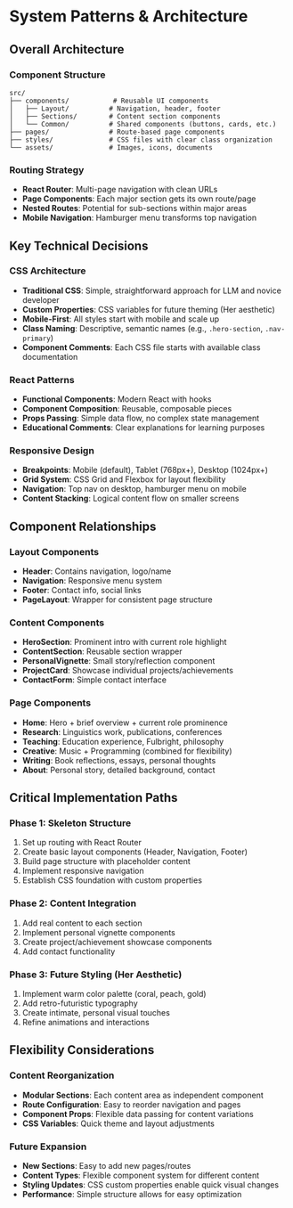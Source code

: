 # System Patterns & Architecture

## Overall Architecture

### Component Structure
```
src/
├── components/           # Reusable UI components
│   ├── Layout/          # Navigation, header, footer
│   ├── Sections/        # Content section components
│   └── Common/          # Shared components (buttons, cards, etc.)
├── pages/               # Route-based page components
├── styles/              # CSS files with clear class organization
└── assets/              # Images, icons, documents
```

### Routing Strategy
- **React Router**: Multi-page navigation with clean URLs
- **Page Components**: Each major section gets its own route/page
- **Nested Routes**: Potential for sub-sections within major areas
- **Mobile Navigation**: Hamburger menu transforms top navigation

## Key Technical Decisions

### CSS Architecture
- **Traditional CSS**: Simple, straightforward approach for LLM and novice developer
- **Custom Properties**: CSS variables for future theming (Her aesthetic)
- **Mobile-First**: All styles start with mobile and scale up
- **Class Naming**: Descriptive, semantic names (e.g., `.hero-section`, `.nav-primary`)
- **Component Comments**: Each CSS file starts with available class documentation

### React Patterns
- **Functional Components**: Modern React with hooks
- **Component Composition**: Reusable, composable pieces
- **Props Passing**: Simple data flow, no complex state management
- **Educational Comments**: Clear explanations for learning purposes

### Responsive Design
- **Breakpoints**: Mobile (default), Tablet (768px+), Desktop (1024px+)
- **Grid System**: CSS Grid and Flexbox for layout flexibility
- **Navigation**: Top nav on desktop, hamburger menu on mobile
- **Content Stacking**: Logical content flow on smaller screens

## Component Relationships

### Layout Components
- **Header**: Contains navigation, logo/name
- **Navigation**: Responsive menu system
- **Footer**: Contact info, social links
- **PageLayout**: Wrapper for consistent page structure

### Content Components
- **HeroSection**: Prominent intro with current role highlight
- **ContentSection**: Reusable section wrapper
- **PersonalVignette**: Small story/reflection component
- **ProjectCard**: Showcase individual projects/achievements
- **ContactForm**: Simple contact interface

### Page Components
- **Home**: Hero + brief overview + current role prominence
- **Research**: Linguistics work, publications, conferences
- **Teaching**: Education experience, Fulbright, philosophy
- **Creative**: Music + Programming (combined for flexibility)
- **Writing**: Book reflections, essays, personal thoughts
- **About**: Personal story, detailed background, contact

## Critical Implementation Paths

### Phase 1: Skeleton Structure
1. Set up routing with React Router
2. Create basic layout components (Header, Navigation, Footer)
3. Build page structure with placeholder content
4. Implement responsive navigation
5. Establish CSS foundation with custom properties

### Phase 2: Content Integration
1. Add real content to each section
2. Implement personal vignette components
3. Create project/achievement showcase components
4. Add contact functionality

### Phase 3: Future Styling (Her Aesthetic)
1. Implement warm color palette (coral, peach, gold)
2. Add retro-futuristic typography
3. Create intimate, personal visual touches
4. Refine animations and interactions

## Flexibility Considerations

### Content Reorganization
- **Modular Sections**: Each content area as independent component
- **Route Configuration**: Easy to reorder navigation and pages
- **Component Props**: Flexible data passing for content variations
- **CSS Variables**: Quick theme and layout adjustments

### Future Expansion
- **New Sections**: Easy to add new pages/routes
- **Content Types**: Flexible component system for different content
- **Styling Updates**: CSS custom properties enable quick visual changes
- **Performance**: Simple structure allows for easy optimization
